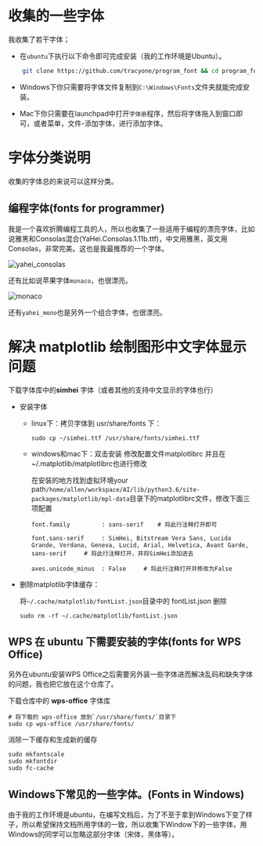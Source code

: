 # 收集的一些字体

我收集了若干字体；

- 在`ubuntu`下执行以下命令即可完成安装（我的工作环境是Ubuntu）。

```bash
	git clone https://github.com/tracyone/program_font && cd program_font && ./install.sh
```

- Windows下你只需要将字体文件复制到`C:\Windows\Fonts`文件夹就能完成安装。

- Mac下你只需要在launchpad中打开`字体册`程序，然后将字体拖入到窗口即可，或者菜单，文件-添加字体，进行添加字体。

# 字体分类说明

收集的字体总的来说可以这样分类。

## 编程字体(fonts for programmer)

我是一个喜欢折腾编程工具的人，所以也收集了一些适用于编程的漂亮字体，比如说雅黑和Consolas混合(YaHei.Consolas.1.11b.ttf)，中文用雅黑，英文用Consolas，非常完美。这也是我最推荐的一个字体。

![yahei_consolas](https://cloud.githubusercontent.com/assets/4246425/13220862/75386cb2-d9b3-11e5-9d56-d59100ae1c7f.png)

还有比如说苹果字体`monaco`，也很漂亮。

![monaco](https://cloud.githubusercontent.com/assets/4246425/13221785/092c53f8-d9b8-11e5-93e7-7d2f4c3dee90.png)

还有`yahei_mono`也是另外一个组合字体，也很漂亮。

# 解决 matplotlib 绘制图形中文字体显示问题

下载字体库中的**simhei** 字体（或者其他的支持中文显示的字体也行）

- 安装字体

  - linux下：拷贝字体到 usr/share/fonts 下：

    ```
    sudo cp ~/simhei.ttf /usr/share/fonts/simhei.ttf
    ```

  - windows和mac下：双击安装
    修改配置文件matplotlibrc 并且在~/.matplotlib/matplotlibrc也进行修改

    在安装的地方找到虚拟环境your path`/home/allen/workspace/AI/lib/python3.6/site-packages/matplotlib/mpl-data`目录下的matplotlibrc文件，修改下面三项配置

    ```
    font.family         : sans-serif	# 将此行注释打开即可       
    
    font.sans-serif     : SimHei, Bitstream Vera Sans, Lucida Grande, Verdana, Geneva, Lucid, Arial, Helvetica, Avant Garde, sans-serif		# 将此行注释打开，并将SimHei添加进去
    
    axes.unicode_minus  : False		# 将此行注释打开并修改为False       
    ```

- 删除matplotlib字体缓存：

  将`~/.cache/matplotlib/fontList.json`目录中的 fontList.json 删除

  ```
  sudo rm -rf ~/.cache/matplotlib/fontList.json
  ```

## WPS 在 ubuntu 下需要安装的字体(fonts for WPS Office)

另外在ubuntu安装WPS Office之后需要另外装一些字体进而解决乱码和缺失字体的问题，我也把它放在这个仓库了。

下载仓库中的  **wps-office** 字体库

```
# 将下载的 wps-office 放到`/usr/share/fonts/`目录下
sudo cp wps-office /usr/share/fonts/
```

消除一下缓存和生成新的缓存

```
sudo mkfontscale
sudo mkfontdir
sudo fc-cache
```

##  Windows下常见的一些字体。(Fonts in Windows)

由于我的工作环境是ubuntu，在编写文档后，为了不至于拿到Windows下变了样子，所以希望保持文档所用字体的一致，所以收集下Window下的一些字体，用Windows的同学可以忽略这部分字体（宋体，黑体等）。

